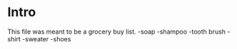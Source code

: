 # Intro
This file was meant to be a grocery buy list. 
-soap
-shampoo
-tooth brush
-shirt
-sweater
-shoes